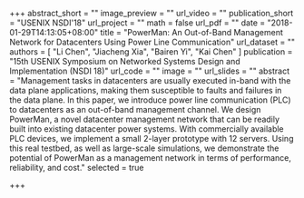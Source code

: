 +++
abstract_short = ""
image_preview = ""
url_video = ""
publication_short = "USENIX NSDI'18"
url_project = ""
math = false
url_pdf = ""
date = "2018-01-29T14:13:05+08:00"
title = "PowerMan: An Out-of-Band Management Network for Datacenters Using Power Line Communication"
url_dataset = ""
authors = [
  "Li Chen", "Jiacheng Xia", "Bairen Yi", "Kai Chen"
]
publication = "15th USENIX Symposium on Networked Systems Design and Implementation (NSDI 18)"
url_code = ""
image = ""
url_slides = ""
abstract = "Management tasks in datacenters are usually executed in-band with the data plane applications, making them susceptible to faults and failures in the data plane. In this paper, we introduce power line communication (PLC) to datacenters as an out-of-band management channel. We design PowerMan, a novel datacenter management network that can be readily built into existing datacenter power systems. With commercially available PLC devices, we implement a small 2-layer prototype with 12 servers. Using this real testbed, as well as large-scale simulations, we demonstrate the potential of PowerMan as a management network in terms of performance, reliability, and cost."
selected = true

+++
